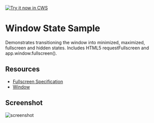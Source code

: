 <a target="_blank" href="https://chrome.google.com/webstore/detail/window-state-sample/hcbhfbnaaancmblfhdknlnojpafjohbi">![Try it now in CWS](https://raw.github.com/GoogleChrome/chrome-app-samples/master/tryitnowbutton.png "Click here to install this sample from the Chrome Web Store")</a>


# Window State Sample

Demonstrates transitioning the window into minimized, maximized, fullscreen
and hidden states. Includes HTML5 requestFullscreen and app.window.fullscreen().

## Resources

* [Fullscreen Specification](http://dvcs.w3.org/hg/fullscreen/raw-file/tip/Overview.html)
* [Window](http://developer.chrome.com/apps/app.window.html)
     
## Screenshot
![screenshot](/samples/window-state/assets/screenshot_1280_800.png)

